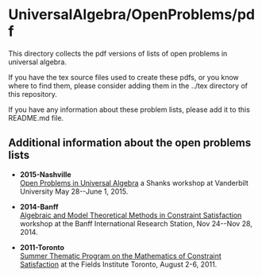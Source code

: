 # UniversalAlgebra/OpenProblems/pdf

This directory collects the pdf versions of lists of open problems in universal
algebra.

If you have the tex source files used to create these pdfs, or you know where to
find them, please consider adding them in the ../tex directory of this
repository.

If you have any information about these problem lists, please add it to this
README.md file.

## Additional information about the open problems lists

+ **2015-Nashville**  
  [Open Problems in Universal Algebra](http://www.math.vanderbilt.edu/~moorm10/shanks/)
  a Shanks workshop at Vanderbilt University May 28--June 1, 2015.

+ **2014-Banff**  
  [Algebraic and Model Theoretical Methods in Constraint Satisfaction](http://www.birs.ca/events/2014/5-day-workshops/14w5136)
  workshop at the Banff International Research Station, Nov 24--Nov 28, 2014.

+ **2011-Toronto**  
  [Summer Thematic Program on the Mathematics of Constraint Satisfaction](http://www.fields.utoronto.ca/programs/scientific/11-12/constraint/algebra/index.html)
  at the Fields Institute Toronto, August 2-6, 2011.


